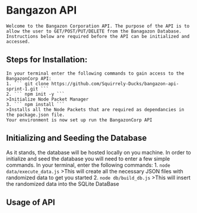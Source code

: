 # Bangazon API
    Welcome to the Bangazon Corporation API. The purpose of the API is to allow the user to GET/POST/PUT/DELETE from the Banagazon Database. Instructions below are required before the API can be initialized and accessed.

## Steps for Installation:
    In your terminal enter the following commands to gain access to the BangazonCorp API:
    1. ``` git clone https://github.com/Squirrely-Ducks/bangazon-api-sprint-1.git ```
    2. ``` npm init -y ```
    >Initialize Node Packet Manager
    3. ``` npm install ```
    >Installs all the Node Packets that are required as dependancies in the package.json file.
    Your environment is now set up run the BangazonCorp API

## Initializing and Seeding the Database
As it stands, the database will be hosted locally on you machine.
In order to initialize and seed the database you will need to enter a few simple commands. In your terminal, enter the following commands:
    1. ` node data/execute_data.js `
    >This will create all the necessary JSON files with randomized data to get you started
    2. ` node db/build_db.js `
    >This will insert the randomized data into the SQLite DataBase
## Usage of API
